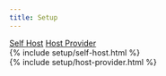 ```yaml
---
title: Setup
---
```

<div class="row gap-4 mx-4" role="tablist">
    <a class="col btn btn-outline-primary" href="#" data-bs-toggle="tab" data-bs-target="#self-host-options" type="button" role="tab" aria-controls="self-host-options" aria-selected="false">Self Host</a>
    <a class="col btn btn-outline-primary" href="#" data-bs-toggle="tab" data-bs-target="#host-provider-options" type="button" role="tab" aria-controls="host-provider-options" aria-selected="false">Host Provider</a>
</div>

<div class="tab-content mt-4">
  <div id="self-host-options" class="tab-pane fade" role="tabpanel">
    {% include setup/self-host.html %}
  </div>

  <div id="host-provider-options" class="tab-pane fade" role="tabpanel">
    {% include setup/host-provider.html %}
  </div>
</div>
